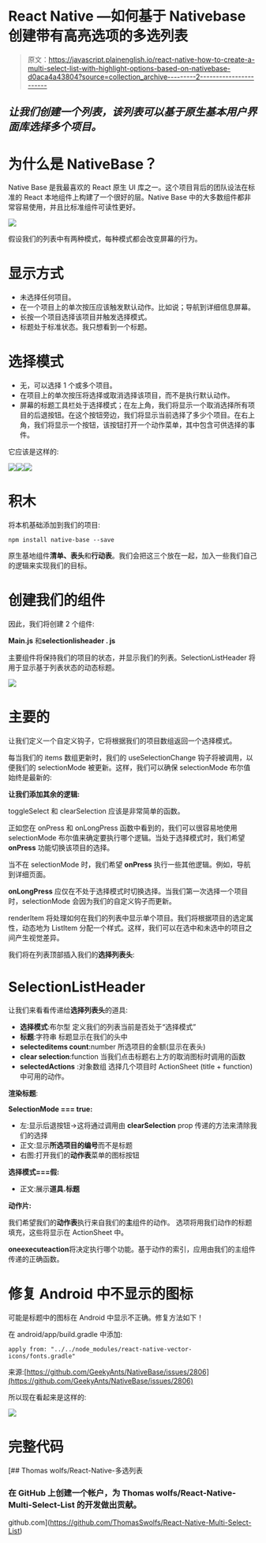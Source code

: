 # React Native —如何基于 Nativebase 创建带有高亮选项的多选列表

> 原文：<https://javascript.plainenglish.io/react-native-how-to-create-a-multi-select-list-with-highlight-options-based-on-nativebase-d0aca4a43804?source=collection_archive---------2----------------------->

## *让我们创建一个列表，该列表可以基于原生基本用户界面库选择多个项目。*

# 为什么是 NativeBase？

Native Base 是我最喜欢的 React 原生 UI 库之一。这个项目背后的团队设法在标准的 React 本地组件上构建了一个很好的层。Native Base 中的大多数组件都非常容易使用，并且比标准组件可读性更好。

![](img/6340264d5fade2639d04d508023cd95d.png)

假设我们的列表中有两种模式，每种模式都会改变屏幕的行为。

# 显示方式

*   未选择任何项目。
*   在一个项目上的单次按压应该触发默认动作。比如说；导航到详细信息屏幕。
*   长按一个项目选择该项目并触发选择模式。
*   标题处于标准状态。我只想看到一个标题。

# 选择模式

*   无，可以选择 1 个或多个项目。
*   在项目上的单次按压将选择或取消选择该项目，而不是执行默认动作。
*   屏幕的标题工具栏处于选择模式；在左上角，我们将显示一个取消选择所有项目的后退按钮。在这个按钮旁边，我们将显示当前选择了多少个项目。在右上角，我们将显示一个按钮，该按钮打开一个动作菜单，其中包含可供选择的事件。

它应该是这样的:

![](img/22e67e2933e77a175c65cd43c21eb741.png)![](img/826bc7942be9ed933e46b2750cdae647.png)![](img/dff8759d5e73d3a9efccb72134c336b3.png)

# 积木

将本机基础添加到我们的项目:

```
npm install native-base --save
```

原生基地组件**清单、表头**和**行动表**。我们会把这三个放在一起，加入一些我们自己的逻辑来实现我们的目标。

# 创建我们的组件

因此，我们将创建 2 个组件:

**Main.js** 和**selectionlisheader . js**

主要组件将保持我们的项目的状态，并显示我们的列表。SelectionListHeader 将用于显示基于列表状态的动态标题。

![](img/b250854533c4c24de6e8cdc096d4b187.png)

# 主要的

让我们定义一个自定义钩子，它将根据我们的项目数组返回一个选择模式。

每当我们的 items 数组更新时，我们的 useSelectionChange 钩子将被调用，以便我们的 selectionMode 被更新。这样，我们可以确保 selectionMode 布尔值始终是最新的:

**让我们添加其余的逻辑:**

toggleSelect 和 clearSelection 应该是非常简单的函数。

正如您在 onPress 和 onLongPress 函数中看到的，我们可以很容易地使用 selectionMode 布尔值来确定要执行哪个逻辑。当处于选择模式时，我们希望 **onPress** 功能切换该项目的选择。

当不在 selectionMode 时，我们希望 **onPress** 执行一些其他逻辑。例如，导航到详细页面。

**onLongPress** 应仅在不处于选择模式时切换选择。当我们第一次选择一个项目时，selectionMode 会因为我们的自定义钩子而更新。

renderItem 将处理如何在我们的列表中显示单个项目。我们将根据项目的选定属性，动态地为 ListItem 分配一个样式。这样，我们可以在选中和未选中的项目之间产生视觉差异。

我们将在列表顶部插入我们的**选择列表头**:

# SelectionListHeader

让我们来看看传递给**选择列表头**的道具:

*   **选择模式**:布尔型
    定义我们的列表当前是否处于“选择模式”
*   **标题**:字符串
    标题显示在我们的头中
*   **selecteditems count**:number
    所选项目的金额(显示在表头)
*   **clear selection**:function
    当我们点击标题右上方的取消图标时调用的函数
*   **selectedActions** :对象数组
    选择几个项目时 ActionSheet (title + function)中可用的动作。

**渲染标题**:

**SelectionMode === true:**

*   左:显示后退按钮->这将通过调用由 **clearSelection** prop 传递的方法来清除我们的选择
*   正文:显示**所选项目的编号**而不是标题
*   右图:打开我们的**动作表**菜单的图标按钮

**选择模式===假:**

*   正文:展示**道具.标题**

**动作片:**

我们希望我们的**动作表**执行来自我们的**主**组件的动作。
选项将用我们动作的标题填充，这些将显示在 ActionSheet 中。

**oneexecuteaction**将决定执行哪个功能。基于动作的索引，应用由我们的主组件传递的正确函数。

# 修复 Android 中不显示的图标

可能是标题中的图标在 Android 中显示不正确。修复方法如下！

在 android/app/build.gradle 中添加:

```
apply from: "../../node_modules/react-native-vector-icons/fonts.gradle"
```

来源:[https://github.com/GeekyAnts/NativeBase/issues/2806](https://github.com/GeekyAnts/NativeBase/issues/2806)

所以现在看起来是这样的:

![](img/f3b3eeb8897fb500cdf441c0599732cb.png)

# 完整代码

[](https://github.com/ThomasSwolfs/React-Native-Multi-Select-List) [## Thomas wolfs/React-Native-多选列表

### 在 GitHub 上创建一个帐户，为 Thomas wolfs/React-Native-Multi-Select-List 的开发做出贡献。

github.com](https://github.com/ThomasSwolfs/React-Native-Multi-Select-List)